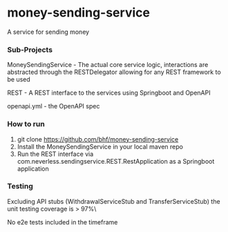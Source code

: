 # money-sending-service
A service for sending money


### Sub-Projects
MoneySendingService - The actual core service logic, interactions are abstracted through the RESTDelegator allowing for any REST framework to be used

REST - A REST interface to the services using Springboot and OpenAPI

openapi.yml - the OpenAPI spec


### How to run
1. git clone https://github.com/bhf/money-sending-service
2. Install the MoneySendingService in your local maven repo
3. Run the REST interface via com.neverless.sendingservice.REST.RestApplication as a Springboot application

### Testing
Excluding API stubs (WithdrawalServiceStub and TransferServiceStub) the unit testing coverage is > 97%\

No e2e tests included in the timeframe
